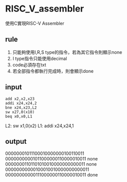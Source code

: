 # RISC_V_assembler
使用C實現RISC-V Assembler
## rule
1. 只能夠使用I,R,S type的指令，若為其它指令則顯示none
2. I type指令只能使用decimal
3. code必須存在txt 
4. 若全部指令都執行完成時，則會顯示done
## input
    add x2,x2,x23
    addi x24,x24,2
    bne x24,x23,L2
    sw x27,0(x10)
    beq x0,x0,L1
L2: sw x1,0(x2)
L1: addi x24,x24,1

## output
00000001011100010000000100110011
00000000001011000000110000010011
none
00000001101101010010000000000011
none
00000000000100010010000000000011
00000000000111000000110000010011
done
